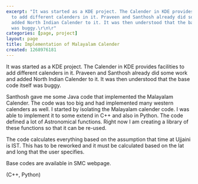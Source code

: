 ```yaml
---
excerpt: "It was started as a KDE project. The Calender in KDE provides facilities
  to add different calenders in it. Praveen and Santhosh already did some work and
  added North Indian Calender to it. It was then understood that the base code itself
  was buggy.\r\n\r"
categories: [page, project]
layout: page
title: Implementation of Malayalam Calender
created: 1268976181
---
```

It was started as a KDE project. The Calender in KDE provides facilities to add different calenders in it. Praveen and Santhosh already did some work and added North Indian Calender to it. It was then understood that the base code itself was buggy.

Santhosh gave me some Java code that implemented the Malayalam Calender. The code was too big and had implemented many western calenders as well. I started by isolating the Malayalam calender code. I was able to implement it to some extend in C++ and also in Python. The code defined a lot of Astronomical functions. Right now I am creating a library of these functions so that it can be re-used.

The code calculates everything based on the assumption that time at Ujjaini is IST. This has to be reworked and it must be calculated based on the lat and long that the user specifies.

Base codes are available in SMC webpage.

(C++, Python)
